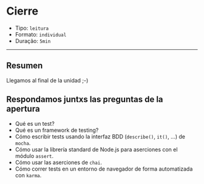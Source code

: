 # Cierre

* Tipo: `leitura`
* Formato: `individual`
* Duração: `5min`

***

## Resumen

Llegamos al final de la unidad ;-)

## Respondamos juntxs las preguntas de la apertura

* Qué es un test?
* Qué es un framework de testing?
* Cómo escribir tests usando la interfaz BDD (`describe()`, `it()`, ...) de
  `mocha`.
* Cómo usar la librería standard de Node.js para aserciones con el módulo
  `assert`.
* Cómo usar las aserciones de `chai`.
* Cómo correr tests en un entorno de navegador de forma automatizada con
  `karma`.
